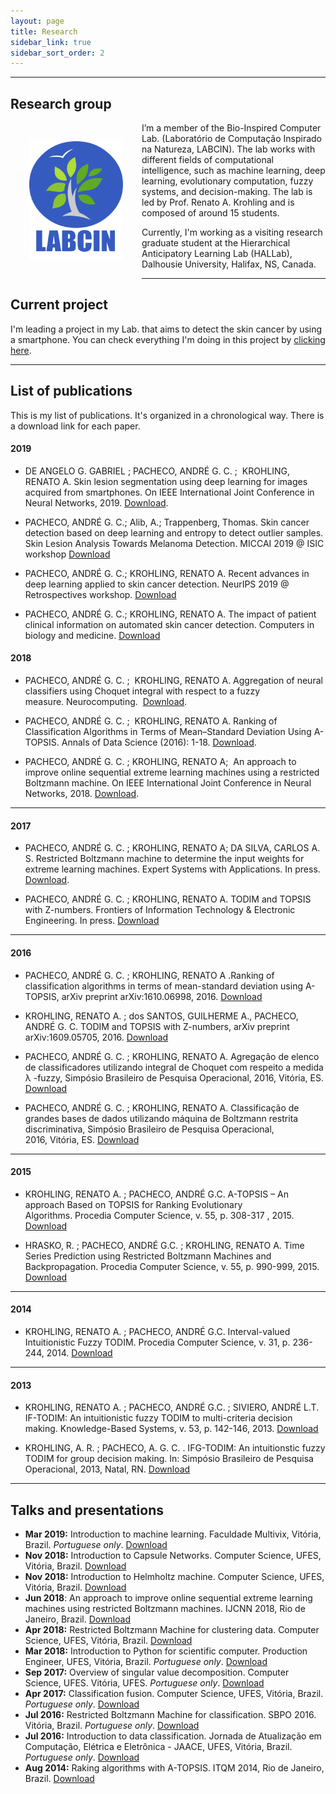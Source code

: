 ```yaml
---
layout: page
title: Research
sidebar_link: true
sidebar_sort_order: 2
---
```


___

## Research group

<img style="float: left; width: 150px; height: 190px; padding: 30px;" src="assets/imgs/research/labcin.png">

I’m a member of the Bio-Inspired Computer Lab. (Laboratório de Computação Inspirado na Natureza, LABCIN). The lab works with different fields of computational intelligence, such as machine learning, deep learning, evolutionary computation, fuzzy systems, and decision-making. The lab is led by Prof. Renato A. Krohling and is composed of around 15 students.

Currently, I'm working as a visiting research graduate student at the Hierarchical Anticipatory Learning Lab (HALLab), Dalhousie University, Halifax, NS, Canada.

___

## Current project

I'm leading a project in my Lab. that aims to detect the skin cancer by using a smartphone. You can check everything I'm doing in this project by [clicking here](pages/projects/skin_cancer_diagnosis).

___

## List of publications
This is my list of publications. It's organized in a chronological way. There is a download link for each paper.

#### 2019
+ DE ANGELO G. GABRIEL ; PACHECO, ANDRÉ G. C. ;  KROHLING, RENATO A. Skin lesion segmentation using deep learning for images acquired from smartphones. On IEEE International Joint Conference in Neural Networks, 2019. [Download](https://ieeexplore.ieee.org/document/8851803).

+ PACHECO, ANDRÉ G. C.; Alib, A.; Trappenberg, Thomas. Skin cancer detection based on deep learning and entropy to detect outlier samples. Skin Lesion Analysis Towards Melanoma Detection. MICCAI 2019 @ ISIC workshop [Download](https://arxiv.org/pdf/1909.04525.pdf)

+ PACHECO, ANDRÉ G. C.; KROHLING, RENATO A. Recent advances in deep learning applied to skin cancer detection. NeurIPS 2019 @ Retrospectives workshop. [Download](https://arxiv.org/abs/1912.03280)

+ PACHECO, ANDRÉ G. C.; KROHLING, RENATO A. The impact of patient clinical information on automated skin cancer detection. Computers in biology and medicine. [Download](https://arxiv.org/pdf/1909.12912.pdf)

#### 2018
+ PACHECO, ANDRÉ G. C. ;  KROHLING, RENATO A. Aggregation of neural classifiers using Choquet integral with respect to a fuzzy measure. Neurocomputing.  [Download](https://www.dropbox.com/s/mib0czng76nofuo/Manuscript.pdf?dl=0).

+ PACHECO, ANDRÉ G. C. ;  KROHLING, RENATO A. Ranking of Classification Algorithms in Terms of Mean–Standard Deviation Using A-TOPSIS. Annals of Data Science (2016): 1-18. [Download](https://arxiv.org/abs/1610.06998).

+ PACHECO, ANDRÉ G. C. ; KROHLING, RENATO A;  An approach to improve online sequential extreme learning machines using a restricted Boltzmann machine. On IEEE International Joint Conference in Neural Networks, 2018. [Download](https://www.dropbox.com/s/ntpeue5xkblydx6/PID5317513.pdf?dl=0).

___


#### 2017
+ PACHECO, ANDRÉ G. C. ; KROHLING, RENATO A; DA SILVA, CARLOS A. S. Restricted Boltzmann machine to determine the input weights for extreme learning machines. Expert Systems with Applications. In press. [Download](http://www.sciencedirect.com/science/article/pii/S0957417417308102).

+ PACHECO, ANDRÉ G. C. ; KROHLING, RENATO A. TODIM and TOPSIS with Z-numbers. Frontiers of Information Technology & Electronic Engineering. In press. [Download](http://www.jzus.zju.edu.cn/openiptxt.php?doi=10.1631/FITEE.1700434)

___

#### 2016
+ PACHECO, ANDRÉ G. C. ; KROHLING, RENATO A .Ranking of classification algorithms in terms of mean-standard deviation using A-TOPSIS, arXiv preprint arXiv:1610.06998, 2016. [Download](https://arxiv.org/pdf/1610.06998.pdf)

+ KROHLING, RENATO A. ; dos SANTOS, GUILHERME A., PACHECO, ANDRÉ G. C. TODIM and TOPSIS with Z-numbers, arXiv preprint arXiv:1609.05705, 2016. [Download](https://arxiv.org/pdf/1609.05705v1.pdf)

+ PACHECO, ANDRÉ G. C. ; KROHLING, RENATO A. Agregação de elenco de classificadores utilizando integral de Choquet com respeito a medida λ -fuzzy, Simpósio Brasileiro de Pesquisa Operacional, 2016, Vitória, ES. [Download](http://www.sbpo2016.iltc.br/pdf/155849.pdf)

+ PACHECO, ANDRÉ G. C. ; KROHLING, RENATO A. Classificação de grandes bases de dados utilizando máquina de Boltzmann restrita discriminativa, Simpósio Brasileiro de Pesquisa Operacional, 2016, Vitória, ES. [Download](http://www.sbpo2016.iltc.br/pdf/155985.pdf)

___


#### 2015
+ KROHLING, RENATO A. ; PACHECO, ANDRÉ G.C. A-TOPSIS – An approach Based on TOPSIS for Ranking Evolutionary Algorithms. Procedia Computer Science, v. 55, p. 308-317 , 2015. [Download](https://www.dropbox.com/s/i6sezzydkpkiclj/A-TOPSIS%20-%20An%20approach%20basead%20on%20TOPSIS%20for%20ranking%20evolutionary%20algorithms.pdf?dl=0)

+ HRASKO, R. ; PACHECO, ANDRÉ G.C. ; KROHLING, RENATO A. Time Series Prediction using Restricted Boltzmann Machines and Backpropagation. Procedia Computer Science, v. 55, p. 990-999, 2015. [Download](https://www.dropbox.com/s/0dhj8dw6g0rdyw1/Time%20Series%20Prediction%20using%20Restricted%20Boltzmann%20Machines%20and.pdf?dl=0)

___

#### 2014
+ KROHLING, RENATO A. ; PACHECO, ANDRÉ G.C. Interval-valued Intuitionistic Fuzzy TODIM. Procedia Computer Science, v. 31, p. 236-244, 2014. [Download](https://www.dropbox.com/s/ckxq5r4i6kar9hv/Interval-Valued%20Intuitionistic%20Fuzzy%20TODIM.pdf?dl=0)

___

#### 2013
+ KROHLING, RENATO A. ; PACHECO, ANDRÉ G.C. ; SIVIERO, ANDRÉ L.T. IF-TODIM: An intuitionistic fuzzy TODIM to multi-criteria decision making. Knowledge-Based Systems, v. 53, p. 142-146, 2013. [Download](https://www.dropbox.com/s/6514yjd7py0hiyk/IF-TODIM%20An%20intuitionistic%20fuzzy%20TODIM%20to%20multi-criteria.pdf?dl=0)

+ KROHLING, A. R. ; PACHECO, A. G. C. . IFG-TODIM: An intuitionstic fuzzy TODIM for group decision making. In: Simpósio Brasileiro de Pesquisa Operacional, 2013, Natal, RN. [Download](https://www.dropbox.com/s/3ip2o2wtnk3us1q/IFG-TODIM%20AN%20INTUITIONISTIC%20FUZZY%20TODIM%20FOR%20GROUP.pdf?dl=0)

___
## Talks and presentations

+ **Mar 2019:** Introduction to machine learning. Faculdade Multivix, Vitória, Brazil. *Portuguese only*. [Download](assets/files/talks/labcinufes-example.pdf)
+ **Nov 2018:** Introduction to Capsule Networks. Computer Science, UFES, Vitória, Brazil. [Download](assets/files/talks/caps.pdf)
+ **Nov 2018:** Introduction to Helmholtz machine. Computer Science, UFES, Vitória, Brazil. [Download](assets/files/talks/HM.pdf)
+ **Jun 2018**: An approach to improve online sequential extreme learning machines using restricted Boltzmann machines. IJCNN 2018, Rio de Janeiro, Brazil. [Download](assets/files/talks/rbm-os-elm.pdf)
+ **Apr 2018:** Restricted Boltzmann Machine for clustering data. Computer Science, UFES, Vitória, Brazil. [Download](assets/files/talks/clustering_rbm.pdf)
+ **Mar 2018:** Introduction to Python for scientific computer. Production Engineer, UFES, Vitória, Brazil. *Portuguese only*. [Download](assets/files/talks/IntroPython.pdf)
+ **Sep 2017:** Overview of singular value decomposition. Computer Science, UFES. Vitória, UFES. *Portuguese only*. [Download](assets/files/talks/svd.pdf)
+ **Apr 2017:** Classification fusion. Computer Science, UFES, Vitória, Brazil. *Portuguese only*. [Download](assets/files/talks/agg-class.pdf)
+ **Jul 2016:** Restricted Boltzmann Machine for classification. SBPO 2016. Vitória, Brazil. *Portuguese only*. [Download](assets/files/talks/drbm.pdf)
+ **Jul 2016:** Introduction to data classification. Jornada de Atualização em Computação, Elétrica e Eletrônica - JAACE, UFES, Vitória, Brazil. *Portuguese only*. [Download](assets/files/talks/intro-data-class.pdf)
+ **Aug 2014:** Raking algorithms with A-TOPSIS. ITQM 2014, Rio de Janeiro, Brazil. [Download](assets/files/talks/atopsis.pdf)
